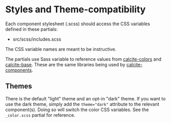 # Styles and Theme-compatibility

Each component stylesheet (.scss) should access the CSS variables defined in these partials:

- src/scss/includes.scss

The CSS variable names are meant to be instructive.

The partials use Sass variable to reference values from [calcite-colors](https://github.com/Esri/calcite-colors) and [calcite-base](https://github.com/Esri/calcite-base). These are the same libraries being used by [calcite-components](https://github.com/Esri/calcite-components).

## Themes

There is the default "light" theme and an opt-in "dark" theme. If you want to use the dark theme, simply add the `theme="dark"` attribute to the relevant component(s). Doing so will switch the color CSS variables. See the `_color.scss` partial for reference.
